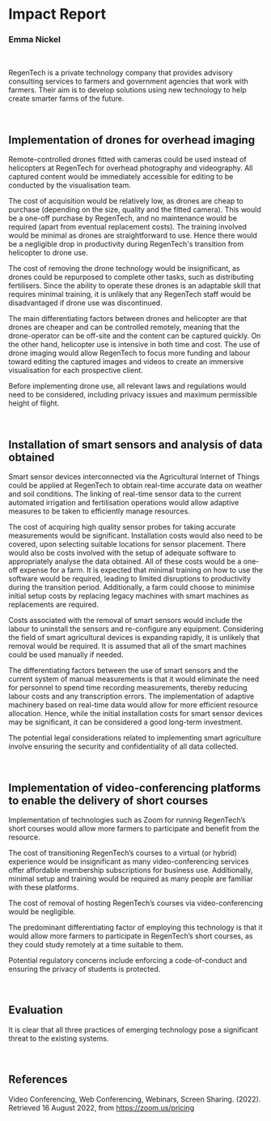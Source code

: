 # Impact Report
### Emma Nickel

<br>

RegenTech is a private technology company that provides advisory consulting services to farmers and government agencies that work with farmers. Their aim is to develop solutions using new technology to help create smarter farms of the future.

<br>

## Implementation of drones for overhead imaging

Remote-controlled drones fitted with cameras could be used instead of helicopters at RegenTech for overhead photography and videography. All captured content would be immediately accessible for editing to be conducted by the visualisation team.

The cost of acquisition would be relatively low, as drones are cheap to purchase (depending on the size, quality and the fitted camera). This would be a one-off purchase by RegenTech, and no maintenance would be required (apart from eventual replacement costs). The training involved would be minimal as drones are straightforward to use. Hence there would be a negligible drop in productivity during RegenTech's transition from helicopter to drone use.

The cost of removing the drone technology would be insignificant, as drones could be repurposed to complete other tasks, such as distributing fertilisers. Since the ability to operate these drones is an adaptable skill that requires minimal training, it is unlikely that any RegenTech staff would be disadvantaged if drone use was discontinued.

The main differentiating factors between drones and helicopter are that drones are cheaper and can be controlled remotely, meaning that the drone-operator can be off-site and the content can be captured quickly. On the other hand, helicopter use is intensive in both time and cost. The use of drone imaging would allow RegenTech to focus more funding and labour toward editing the captured images and videos to create an immersive visualisation for each prospective client.

Before implementing drone use, all relevant laws and regulations would need to be considered, including privacy issues and maximum permissible height of flight.

<br>

## Installation of smart sensors and analysis of data obtained

Smart sensor devices interconnected via the Agricultural Internet of Things could be applied at RegenTech to obtain real-time accurate data on weather and soil conditions. The linking of real-time sensor data to the current automated irrigation and fertilisation operations would allow adaptive measures to be taken to efficiently manage resources. 

The cost of acquiring high quality sensor probes for taking accurate measurements would be significant. Installation costs would also need to be covered, upon selecting suitable locations for sensor placement. There would also be costs involved with the setup of adequate software to appropriately analyse the data obtained. All of these costs would be a one-off expense for a farm. It is expected that minimal training on how to use the software would be required, leading to limited disruptions to productivity during the transition period. Additionally, a farm could choose to minimise initial setup costs by replacing legacy machines with smart machines as replacements are required. 

Costs associated with the removal of smart sensors would include the labour to uninstall the sensors and re-configure any equipment. Considering the field of smart agricultural devices is expanding rapidly, it is unlikely that removal would be required. It is assumed that all of the smart machines could be used manually if needed.

The differentiating factors between the use of smart sensors and the current system of manual measurements is that it would eliminate the need for personnel to spend time recording measurements, thereby reducing labour costs and any transcription errors. The implementation of adaptive machinery based on real-time data would allow for more efficient resource allocation. Hence, while the initial installation costs for smart sensor devices may be significant, it can be considered a good long-term investment.

The potential legal considerations related to implementing smart agriculture involve ensuring the security and confidentiality of all data collected.

<br>

## Implementation of video-conferencing platforms to enable the delivery of short courses

Implementation of technologies such as Zoom for running RegenTech’s short courses would allow more farmers to participate and benefit from the resource.

The cost of transitioning RegenTech’s courses to a virtual (or hybrid) experience would be insignificant as many video-conferencing services offer affordable membership subscriptions for business use. Additionally, minimal setup and training would be required as many people are familiar with these platforms. 

The cost of removal of hosting RegenTech’s courses via video-conferencing would be negligible.

The predominant differentiating factor of employing this technology is that it would allow more farmers to participate in RegenTech’s short courses, as they could study remotely at a time suitable to them.

Potential regulatory concerns include enforcing a code-of-conduct and ensuring the privacy of students is protected.

<br>

## Evaluation
It is clear that all three practices of emerging technology pose a significant threat to the existing systems.

<br>

## References

Video Conferencing, Web Conferencing, Webinars, Screen Sharing. (2022). Retrieved 16 August 2022, from https://zoom.us/pricing
